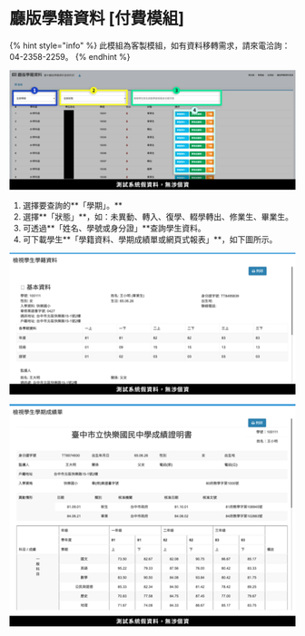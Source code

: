 # 廳版學籍資料 \[付費模組]

{% hint style="info" %}
此模組為客製模組，如有資料移轉需求，請來電洽詢：04-2358-2259。
{% endhint %}

![](../.gitbook/assets/junior-high-school-1.png)

1. 選擇要查詢的**「學期」。**
2. 選擇**「狀態」**，如：未異動、轉入、復學、輟學轉出、修業生、畢業生。
3. 可透過**「姓名、學號或身分證」**查詢學生資料。
4. 可下載學生**「學籍資料、學期成績單或網頁式報表」**，如下圖所示。

![](../.gitbook/assets/junior-high-school-2.png)

![](../.gitbook/assets/junior-high-school-3.png)
